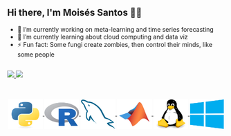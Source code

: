 ## Hi there, I'm Moisés Santos 🐱‍💻

- 🔭 I’m currently working on meta-learning and time series forecasting
- 🌱 I’m currently learning about cloud computing and data viz
- ⚡ Fun fact: Some fungi create zombies, then control their minds, like some people

##

 <div>
  <a href="https://github.com/moisesrsantos">
  <img height="170em" src="https://github-readme-stats.vercel.app/api?username=moisesrsantos&show_icons=true&theme=monokai&include_all_commits=true&count_private=true"/>
  <img height="170em" src="https://github-readme-stats.vercel.app/api/top-langs/?username=moisesrsantos&layout=compact&langs_count=7&theme=monokai"/>
</div>
  
  ##
  
  <div style="text-align:center; display: inline_block"><br>
  <img align="center" alt="Moises-Python" height="70" width="80" src="https://raw.githubusercontent.com/devicons/devicon/master/icons/python/python-original.svg">
  <img align="center" alt="Moises-R" height="70" width="80" src="https://github.com/devicons/devicon/blob/master/icons/r/r-original.svg">
  <img align="center" alt="Moises-Mysql" height="70" width="80" src="https://github.com/devicons/devicon/blob/master/icons/mysql/mysql-original.svg">
  <img align="center" alt="Moises-Matlab" height="70" width="80" src="https://github.com/devicons/devicon/blob/master/icons/matlab/matlab-original.svg">
  <img align="center" alt="Moises-linux" height="70" width="80" src="https://github.com/devicons/devicon/blob/master/icons/linux/linux-original.svg">
  <img align="center" alt="Moises-windows" height="70" width="80" src="https://github.com/devicons/devicon/blob/master/icons/windows8/windows8-original.svg">
</div>
